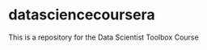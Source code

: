 datasciencecoursera
===================

This is a repository for the Data Scientist Toolbox Course
